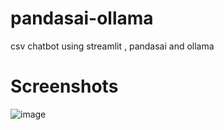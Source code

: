 # pandasai-ollama
csv chatbot using streamlit , pandasai and ollama

# Screenshots

![image](https://github.com/user-attachments/assets/9275eecb-9092-4c4e-97ac-c7ebeae578b6)
